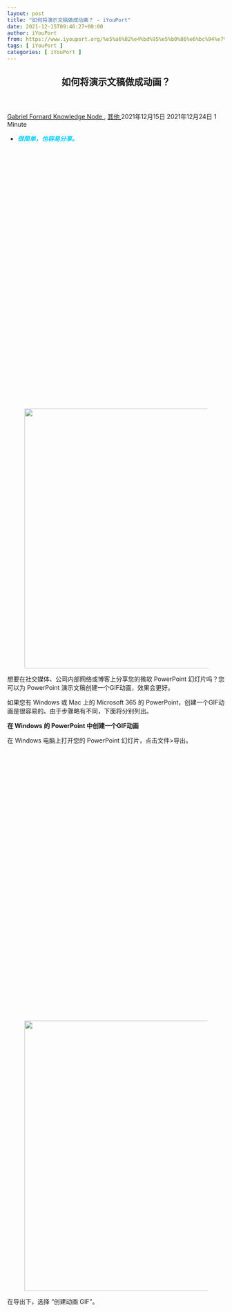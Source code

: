 ```yaml
---
layout: post
title: "如何将演示文稿做成动画？ - iYouPort"
date: 2021-12-15T09:46:27+00:00
author: iYouPort
from: https://www.iyouport.org/%e5%a6%82%e4%bd%95%e5%b0%86%e6%bc%94%e7%a4%ba%e6%96%87%e7%a8%bf%e5%81%9a%e6%88%90%e5%8a%a8%e7%94%bb%ef%bc%9f/
tags: [ iYouPort ]
categories: [ iYouPort ]
---
```


<article class="post-17491 post type-post status-publish format-standard has-post-thumbnail hentry category-knowledge-node category-uncategorized tag-powerpoint-presentatio" id="post-17491">
 <header class="entry-header">
  <h1 class="entry-title">
   如何将演示文稿做成动画？
  </h1>
 </header>
 <div class="entry-meta">
  <span class="byline">
   <a href="https://www.iyouport.org/author/gabrielfornard/" rel="author" title="文章作者 Gabriel Fornard">
    Gabriel Fornard
   </a>
  </span>
  <span class="cat-links">
   <a href="https://www.iyouport.org/category/knowledge-node/" rel="category tag">
    Knowledge Node
   </a>
   ,
   <a href="https://www.iyouport.org/category/uncategorized/" rel="category tag">
    其他
   </a>
  </span>
  <span class="published-on">
   <time class="entry-date published" datetime="2021-12-15T17:46:27+08:00">
    2021年12月15日
   </time>
   <time class="updated" datetime="2021-12-24T17:52:10+08:00">
    2021年12月24日
   </time>
  </span>
  <span class="word-count">
   1 Minute
  </span>
 </div>
 <div class="entry-content">
  <ul>
   <li>
    <span style="color: #00ccff;">
     <em>
      <strong>
       很简单，也容易分享。
      </strong>
     </em>
    </span>
   </li>
  </ul>
  <div class="captioned-image-container">
   <figure>
    <a class="image-link image2 image2-600-728" href="https://i1.wp.com/cdn.substack.com/image/fetch/f_auto,q_auto:good,fl_progressive:steep/https%3A%2F%2Fbucketeer-e05bbc84-baa3-437e-9518-adb32be77984.s3.amazonaws.com%2Fpublic%2Fimages%2Ff416bc71-29af-4511-9c92-98919c146dc7_1067x600.jpeg?ssl=1" rel="nofollow noopener" target="_blank">
     <img alt="" class="sizing-default aligncenter jetpack-lazy-image" data-attrs='{"src":"https://bucketeer-e05bbc84-baa3-437e-9518-adb32be77984.s3.amazonaws.com/public/images/f416bc71-29af-4511-9c92-98919c146dc7_1067x600.jpeg","fullscreen":null,"height":600,"width":1067,"resizeWidth":null,"bytes":null,"alt":null,"title":null,"type":null,"href":null}' data-lazy-src="https://i0.wp.com/cdn.substack.com/image/fetch/w_1100,c_limit,f_auto,q_auto:good,fl_progressive:steep/https%3A%2F%2Fbucketeer-e05bbc84-baa3-437e-9518-adb32be77984.s3.amazonaws.com%2Fpublic%2Fimages%2Ff416bc71-29af-4511-9c92-98919c146dc7_1067x600.jpeg?resize=728%2C600&amp;is-pending-load=1#038;ssl=1" data-recalc-dims="1" height="600" src="https://i0.wp.com/cdn.substack.com/image/fetch/w_1100,c_limit,f_auto,q_auto:good,fl_progressive:steep/https%3A%2F%2Fbucketeer-e05bbc84-baa3-437e-9518-adb32be77984.s3.amazonaws.com%2Fpublic%2Fimages%2Ff416bc71-29af-4511-9c92-98919c146dc7_1067x600.jpeg?resize=728%2C600&amp;ssl=1" srcset="data:image/gif;base64,R0lGODlhAQABAIAAAAAAAP///yH5BAEAAAAALAAAAAABAAEAAAIBRAA7" width="728"/>
     <noscript>
      <img alt="" class="sizing-default aligncenter" data-attrs='{"src":"https://bucketeer-e05bbc84-baa3-437e-9518-adb32be77984.s3.amazonaws.com/public/images/f416bc71-29af-4511-9c92-98919c146dc7_1067x600.jpeg","fullscreen":null,"height":600,"width":1067,"resizeWidth":null,"bytes":null,"alt":null,"title":null,"type":null,"href":null}' data-recalc-dims="1" height="600" src="https://i0.wp.com/cdn.substack.com/image/fetch/w_1100,c_limit,f_auto,q_auto:good,fl_progressive:steep/https%3A%2F%2Fbucketeer-e05bbc84-baa3-437e-9518-adb32be77984.s3.amazonaws.com%2Fpublic%2Fimages%2Ff416bc71-29af-4511-9c92-98919c146dc7_1067x600.jpeg?resize=728%2C600&amp;ssl=1" width="728"/>
     </noscript>
    </a>
   </figure>
  </div>
  <p>
   想要在社交媒体、公司内部网络或博客上分享您的微软 PowerPoint 幻灯片吗？您可以为 PowerPoint 演示文稿创建一个GIF动画，效果会更好。
  </p>
  <p>
   如果您有 Windows 或 Mac 上的 Microsoft 365 的 PowerPoint，创建一个GIF动画是很容易的。由于步骤略有不同，下面将分别列出。
  </p>
  <p>
   <strong>
    在 Windows 的 PowerPoint 中创建一个GIF动画
   </strong>
  </p>
  <p>
   在 Windows 电脑上打开您的 PowerPoint 幻灯片，点击文件&gt;导出。
  </p>
  <div class="captioned-image-container">
   <figure>
    <a class="image-link image2 image2-624-728" href="https://i0.wp.com/cdn.substack.com/image/fetch/f_auto,q_auto:good,fl_progressive:steep/https%3A%2F%2Fbucketeer-e05bbc84-baa3-437e-9518-adb32be77984.s3.amazonaws.com%2Fpublic%2Fimages%2F00b573c6-0df9-4193-9f4b-2c9c74cf305b_1067x624.png?ssl=1" rel="nofollow noopener" target="_blank">
     <img alt="" class="sizing-default aligncenter jetpack-lazy-image" data-attrs='{"src":"https://bucketeer-e05bbc84-baa3-437e-9518-adb32be77984.s3.amazonaws.com/public/images/00b573c6-0df9-4193-9f4b-2c9c74cf305b_1067x624.png","fullscreen":null,"height":624,"width":1067,"resizeWidth":null,"bytes":null,"alt":null,"title":null,"type":null,"href":null}' data-lazy-src="https://i0.wp.com/cdn.substack.com/image/fetch/w_1100,c_limit,f_auto,q_auto:good,fl_progressive:steep/https%3A%2F%2Fbucketeer-e05bbc84-baa3-437e-9518-adb32be77984.s3.amazonaws.com%2Fpublic%2Fimages%2F00b573c6-0df9-4193-9f4b-2c9c74cf305b_1067x624.png?resize=728%2C624&amp;is-pending-load=1#038;ssl=1" data-recalc-dims="1" height="624" src="https://i0.wp.com/cdn.substack.com/image/fetch/w_1100,c_limit,f_auto,q_auto:good,fl_progressive:steep/https%3A%2F%2Fbucketeer-e05bbc84-baa3-437e-9518-adb32be77984.s3.amazonaws.com%2Fpublic%2Fimages%2F00b573c6-0df9-4193-9f4b-2c9c74cf305b_1067x624.png?resize=728%2C624&amp;ssl=1" srcset="data:image/gif;base64,R0lGODlhAQABAIAAAAAAAP///yH5BAEAAAAALAAAAAABAAEAAAIBRAA7" width="728"/>
     <noscript>
      <img alt="" class="sizing-default aligncenter" data-attrs='{"src":"https://bucketeer-e05bbc84-baa3-437e-9518-adb32be77984.s3.amazonaws.com/public/images/00b573c6-0df9-4193-9f4b-2c9c74cf305b_1067x624.png","fullscreen":null,"height":624,"width":1067,"resizeWidth":null,"bytes":null,"alt":null,"title":null,"type":null,"href":null}' data-recalc-dims="1" height="624" src="https://i0.wp.com/cdn.substack.com/image/fetch/w_1100,c_limit,f_auto,q_auto:good,fl_progressive:steep/https%3A%2F%2Fbucketeer-e05bbc84-baa3-437e-9518-adb32be77984.s3.amazonaws.com%2Fpublic%2Fimages%2F00b573c6-0df9-4193-9f4b-2c9c74cf305b_1067x624.png?resize=728%2C624&amp;ssl=1" width="728"/>
     </noscript>
    </a>
   </figure>
  </div>
  <p>
   在导出下，选择 “创建动画 GIF”。
  </p>
  <div class="captioned-image-container">
   <figure>
    <a class="image-link image2 image2-980-728" href="https://i1.wp.com/cdn.substack.com/image/fetch/f_auto,q_auto:good,fl_progressive:steep/https%3A%2F%2Fbucketeer-e05bbc84-baa3-437e-9518-adb32be77984.s3.amazonaws.com%2Fpublic%2Fimages%2F88517b32-4495-4ec7-92a4-a6f26ad8672c_806x980.png?ssl=1" rel="nofollow noopener" target="_blank">
     <img alt="" class="sizing-default aligncenter jetpack-lazy-image" data-attrs='{"src":"https://bucketeer-e05bbc84-baa3-437e-9518-adb32be77984.s3.amazonaws.com/public/images/88517b32-4495-4ec7-92a4-a6f26ad8672c_806x980.png","fullscreen":null,"height":980,"width":806,"resizeWidth":null,"bytes":null,"alt":null,"title":null,"type":null,"href":null}' data-lazy-src="https://i0.wp.com/cdn.substack.com/image/fetch/w_1100,c_limit,f_auto,q_auto:good,fl_progressive:steep/https%3A%2F%2Fbucketeer-e05bbc84-baa3-437e-9518-adb32be77984.s3.amazonaws.com%2Fpublic%2Fimages%2F88517b32-4495-4ec7-92a4-a6f26ad8672c_806x980.png?resize=728%2C980&amp;is-pending-load=1#038;ssl=1" data-recalc-dims="1" height="980" src="https://i0.wp.com/cdn.substack.com/image/fetch/w_1100,c_limit,f_auto,q_auto:good,fl_progressive:steep/https%3A%2F%2Fbucketeer-e05bbc84-baa3-437e-9518-adb32be77984.s3.amazonaws.com%2Fpublic%2Fimages%2F88517b32-4495-4ec7-92a4-a6f26ad8672c_806x980.png?resize=728%2C980&amp;ssl=1" srcset="data:image/gif;base64,R0lGODlhAQABAIAAAAAAAP///yH5BAEAAAAALAAAAAABAAEAAAIBRAA7" width="728"/>
     <noscript>
      <img alt="" class="sizing-default aligncenter" data-attrs='{"src":"https://bucketeer-e05bbc84-baa3-437e-9518-adb32be77984.s3.amazonaws.com/public/images/88517b32-4495-4ec7-92a4-a6f26ad8672c_806x980.png","fullscreen":null,"height":980,"width":806,"resizeWidth":null,"bytes":null,"alt":null,"title":null,"type":null,"href":null}' data-recalc-dims="1" height="980" src="https://i0.wp.com/cdn.substack.com/image/fetch/w_1100,c_limit,f_auto,q_auto:good,fl_progressive:steep/https%3A%2F%2Fbucketeer-e05bbc84-baa3-437e-9518-adb32be77984.s3.amazonaws.com%2Fpublic%2Fimages%2F88517b32-4495-4ec7-92a4-a6f26ad8672c_806x980.png?resize=728%2C980&amp;ssl=1" width="728"/>
     </noscript>
    </a>
   </figure>
  </div>
  <p>
   在右侧，在顶部的下拉列表中选择大小。它默认设置为中，但您可以根据需要选择小、大或特大。
  </p>
  <div class="captioned-image-container">
   <figure>
    <a class="image-link image2 image2-342-728" href="https://i1.wp.com/cdn.substack.com/image/fetch/f_auto,q_auto:good,fl_progressive:steep/https%3A%2F%2Fbucketeer-e05bbc84-baa3-437e-9518-adb32be77984.s3.amazonaws.com%2Fpublic%2Fimages%2Fb1997f86-d24f-4c74-8a77-170d27401440_1067x342.png?ssl=1" rel="nofollow noopener" target="_blank">
     <img alt="" class="sizing-default aligncenter jetpack-lazy-image" data-attrs='{"src":"https://bucketeer-e05bbc84-baa3-437e-9518-adb32be77984.s3.amazonaws.com/public/images/b1997f86-d24f-4c74-8a77-170d27401440_1067x342.png","fullscreen":null,"height":342,"width":1067,"resizeWidth":null,"bytes":null,"alt":null,"title":null,"type":null,"href":null}' data-lazy-src="https://i2.wp.com/cdn.substack.com/image/fetch/w_1100,c_limit,f_auto,q_auto:good,fl_progressive:steep/https%3A%2F%2Fbucketeer-e05bbc84-baa3-437e-9518-adb32be77984.s3.amazonaws.com%2Fpublic%2Fimages%2Fb1997f86-d24f-4c74-8a77-170d27401440_1067x342.png?resize=728%2C342&amp;is-pending-load=1#038;ssl=1" data-recalc-dims="1" height="342" src="https://i2.wp.com/cdn.substack.com/image/fetch/w_1100,c_limit,f_auto,q_auto:good,fl_progressive:steep/https%3A%2F%2Fbucketeer-e05bbc84-baa3-437e-9518-adb32be77984.s3.amazonaws.com%2Fpublic%2Fimages%2Fb1997f86-d24f-4c74-8a77-170d27401440_1067x342.png?resize=728%2C342&amp;ssl=1" srcset="data:image/gif;base64,R0lGODlhAQABAIAAAAAAAP///yH5BAEAAAAALAAAAAABAAEAAAIBRAA7" width="728"/>
     <noscript>
      <img alt="" class="sizing-default aligncenter" data-attrs='{"src":"https://bucketeer-e05bbc84-baa3-437e-9518-adb32be77984.s3.amazonaws.com/public/images/b1997f86-d24f-4c74-8a77-170d27401440_1067x342.png","fullscreen":null,"height":342,"width":1067,"resizeWidth":null,"bytes":null,"alt":null,"title":null,"type":null,"href":null}' data-recalc-dims="1" height="342" src="https://i2.wp.com/cdn.substack.com/image/fetch/w_1100,c_limit,f_auto,q_auto:good,fl_progressive:steep/https%3A%2F%2Fbucketeer-e05bbc84-baa3-437e-9518-adb32be77984.s3.amazonaws.com%2Fpublic%2Fimages%2Fb1997f86-d24f-4c74-8a77-170d27401440_1067x342.png?resize=728%2C342&amp;ssl=1" width="728"/>
     </noscript>
    </a>
   </figure>
  </div>
  <p>
   或者，您可以选中 “使背景透明”。
  </p>
  <p>
   默认情况下，每张幻灯片花费的秒数被设置为一秒。这指的是每张幻灯片的最小秒数。幻灯片之间的过渡不计入这个最小值。您可以使用箭头来增加秒数，或者在方框中直接输入一个数字。
  </p>
  <p>
   可以使用箭头或数字框包括您的演示文稿中的所有幻灯片，或某一范围的幻灯片。
  </p>
  <div class="captioned-image-container">
   <figure>
    <a class="image-link image2 image2-180-668" href="https://i1.wp.com/cdn.substack.com/image/fetch/f_auto,q_auto:good,fl_progressive:steep/https%3A%2F%2Fbucketeer-e05bbc84-baa3-437e-9518-adb32be77984.s3.amazonaws.com%2Fpublic%2Fimages%2F9bf4429c-6c8d-4451-8f96-f192085256ff_668x180.png?ssl=1" rel="nofollow noopener" target="_blank">
     <img alt="" class="sizing-default aligncenter jetpack-lazy-image" data-attrs='{"src":"https://bucketeer-e05bbc84-baa3-437e-9518-adb32be77984.s3.amazonaws.com/public/images/9bf4429c-6c8d-4451-8f96-f192085256ff_668x180.png","fullscreen":null,"height":180,"width":668,"resizeWidth":null,"bytes":null,"alt":null,"title":null,"type":null,"href":null}' data-lazy-src="https://i1.wp.com/cdn.substack.com/image/fetch/w_1100,c_limit,f_auto,q_auto:good,fl_progressive:steep/https%3A%2F%2Fbucketeer-e05bbc84-baa3-437e-9518-adb32be77984.s3.amazonaws.com%2Fpublic%2Fimages%2F9bf4429c-6c8d-4451-8f96-f192085256ff_668x180.png?resize=668%2C180&amp;is-pending-load=1#038;ssl=1" data-recalc-dims="1" height="180" src="https://i1.wp.com/cdn.substack.com/image/fetch/w_1100,c_limit,f_auto,q_auto:good,fl_progressive:steep/https%3A%2F%2Fbucketeer-e05bbc84-baa3-437e-9518-adb32be77984.s3.amazonaws.com%2Fpublic%2Fimages%2F9bf4429c-6c8d-4451-8f96-f192085256ff_668x180.png?resize=668%2C180&amp;ssl=1" srcset="data:image/gif;base64,R0lGODlhAQABAIAAAAAAAP///yH5BAEAAAAALAAAAAABAAEAAAIBRAA7" width="668"/>
     <noscript>
      <img alt="" class="sizing-default aligncenter" data-attrs='{"src":"https://bucketeer-e05bbc84-baa3-437e-9518-adb32be77984.s3.amazonaws.com/public/images/9bf4429c-6c8d-4451-8f96-f192085256ff_668x180.png","fullscreen":null,"height":180,"width":668,"resizeWidth":null,"bytes":null,"alt":null,"title":null,"type":null,"href":null}' data-recalc-dims="1" height="180" src="https://i1.wp.com/cdn.substack.com/image/fetch/w_1100,c_limit,f_auto,q_auto:good,fl_progressive:steep/https%3A%2F%2Fbucketeer-e05bbc84-baa3-437e-9518-adb32be77984.s3.amazonaws.com%2Fpublic%2Fimages%2F9bf4429c-6c8d-4451-8f96-f192085256ff_668x180.png?resize=668%2C180&amp;ssl=1" width="668"/>
     </noscript>
    </a>
   </figure>
  </div>
  <p>
   设置好所有内容后，点击 “创建 GIF”。您现在应该能够在您选择的位置看到您的新演示文稿 GIF。
  </p>
  <div class="captioned-image-container">
   <figure>
    <a class="image-link image2 image2-553-728" href="https://i1.wp.com/cdn.substack.com/image/fetch/f_auto,q_auto:good,fl_progressive:steep/https%3A%2F%2Fbucketeer-e05bbc84-baa3-437e-9518-adb32be77984.s3.amazonaws.com%2Fpublic%2Fimages%2F9fcd9872-c27a-4832-8dac-0fab5bfed3d8_1067x553.png?ssl=1" rel="nofollow noopener" target="_blank">
     <img alt="" class="sizing-default aligncenter jetpack-lazy-image" data-attrs='{"src":"https://bucketeer-e05bbc84-baa3-437e-9518-adb32be77984.s3.amazonaws.com/public/images/9fcd9872-c27a-4832-8dac-0fab5bfed3d8_1067x553.png","fullscreen":null,"height":553,"width":1067,"resizeWidth":null,"bytes":null,"alt":null,"title":null,"type":null,"href":null}' data-lazy-src="https://i0.wp.com/cdn.substack.com/image/fetch/w_1100,c_limit,f_auto,q_auto:good,fl_progressive:steep/https%3A%2F%2Fbucketeer-e05bbc84-baa3-437e-9518-adb32be77984.s3.amazonaws.com%2Fpublic%2Fimages%2F9fcd9872-c27a-4832-8dac-0fab5bfed3d8_1067x553.png?resize=728%2C553&amp;is-pending-load=1#038;ssl=1" data-recalc-dims="1" height="553" src="https://i0.wp.com/cdn.substack.com/image/fetch/w_1100,c_limit,f_auto,q_auto:good,fl_progressive:steep/https%3A%2F%2Fbucketeer-e05bbc84-baa3-437e-9518-adb32be77984.s3.amazonaws.com%2Fpublic%2Fimages%2F9fcd9872-c27a-4832-8dac-0fab5bfed3d8_1067x553.png?resize=728%2C553&amp;ssl=1" srcset="data:image/gif;base64,R0lGODlhAQABAIAAAAAAAP///yH5BAEAAAAALAAAAAABAAEAAAIBRAA7" width="728"/>
     <noscript>
      <img alt="" class="sizing-default aligncenter" data-attrs='{"src":"https://bucketeer-e05bbc84-baa3-437e-9518-adb32be77984.s3.amazonaws.com/public/images/9fcd9872-c27a-4832-8dac-0fab5bfed3d8_1067x553.png","fullscreen":null,"height":553,"width":1067,"resizeWidth":null,"bytes":null,"alt":null,"title":null,"type":null,"href":null}' data-recalc-dims="1" height="553" src="https://i0.wp.com/cdn.substack.com/image/fetch/w_1100,c_limit,f_auto,q_auto:good,fl_progressive:steep/https%3A%2F%2Fbucketeer-e05bbc84-baa3-437e-9518-adb32be77984.s3.amazonaws.com%2Fpublic%2Fimages%2F9fcd9872-c27a-4832-8dac-0fab5bfed3d8_1067x553.png?resize=728%2C553&amp;ssl=1" width="728"/>
     </noscript>
    </a>
   </figure>
  </div>
  <p>
   <strong>
    在Mac上的 PowerPoint 创建一个GIF动画
   </strong>
  </p>
  <p>
   在Mac的 PowerPoint 中打开您的演示文稿，从菜单栏单击文件&gt;导出。
  </p>
  <div class="captioned-image-container">
   <figure>
    <a class="image-link image2 image2-578-674" href="https://i1.wp.com/cdn.substack.com/image/fetch/f_auto,q_auto:good,fl_progressive:steep/https%3A%2F%2Fbucketeer-e05bbc84-baa3-437e-9518-adb32be77984.s3.amazonaws.com%2Fpublic%2Fimages%2F56fd8bdc-0332-4174-9b65-b5ab8c0444d6_674x578.png?ssl=1" rel="nofollow noopener" target="_blank">
     <img alt="" class="sizing-default aligncenter jetpack-lazy-image" data-attrs='{"src":"https://bucketeer-e05bbc84-baa3-437e-9518-adb32be77984.s3.amazonaws.com/public/images/56fd8bdc-0332-4174-9b65-b5ab8c0444d6_674x578.png","fullscreen":null,"height":578,"width":674,"resizeWidth":null,"bytes":null,"alt":null,"title":null,"type":null,"href":null}' data-lazy-src="https://i1.wp.com/cdn.substack.com/image/fetch/w_1100,c_limit,f_auto,q_auto:good,fl_progressive:steep/https%3A%2F%2Fbucketeer-e05bbc84-baa3-437e-9518-adb32be77984.s3.amazonaws.com%2Fpublic%2Fimages%2F56fd8bdc-0332-4174-9b65-b5ab8c0444d6_674x578.png?resize=674%2C578&amp;is-pending-load=1#038;ssl=1" data-recalc-dims="1" height="578" src="https://i1.wp.com/cdn.substack.com/image/fetch/w_1100,c_limit,f_auto,q_auto:good,fl_progressive:steep/https%3A%2F%2Fbucketeer-e05bbc84-baa3-437e-9518-adb32be77984.s3.amazonaws.com%2Fpublic%2Fimages%2F56fd8bdc-0332-4174-9b65-b5ab8c0444d6_674x578.png?resize=674%2C578&amp;ssl=1" srcset="data:image/gif;base64,R0lGODlhAQABAIAAAAAAAP///yH5BAEAAAAALAAAAAABAAEAAAIBRAA7" width="674"/>
     <noscript>
      <img alt="" class="sizing-default aligncenter" data-attrs='{"src":"https://bucketeer-e05bbc84-baa3-437e-9518-adb32be77984.s3.amazonaws.com/public/images/56fd8bdc-0332-4174-9b65-b5ab8c0444d6_674x578.png","fullscreen":null,"height":578,"width":674,"resizeWidth":null,"bytes":null,"alt":null,"title":null,"type":null,"href":null}' data-recalc-dims="1" height="578" src="https://i1.wp.com/cdn.substack.com/image/fetch/w_1100,c_limit,f_auto,q_auto:good,fl_progressive:steep/https%3A%2F%2Fbucketeer-e05bbc84-baa3-437e-9518-adb32be77984.s3.amazonaws.com%2Fpublic%2Fimages%2F56fd8bdc-0332-4174-9b65-b5ab8c0444d6_674x578.png?resize=674%2C578&amp;ssl=1" width="674"/>
     </noscript>
    </a>
   </figure>
  </div>
  <p>
   在 “导出” 窗口中，选择一个保存文件的位置。如果您愿意，可以给它重命名，也可以选择添加标签。如果您想在线保存，点击 “在线位置” 并选择您的位置。
  </p>
  <div class="captioned-image-container">
   <figure>
    <a class="image-link image2 image2-590-728" href="https://i2.wp.com/cdn.substack.com/image/fetch/f_auto,q_auto:good,fl_progressive:steep/https%3A%2F%2Fbucketeer-e05bbc84-baa3-437e-9518-adb32be77984.s3.amazonaws.com%2Fpublic%2Fimages%2F99aa68e6-88e7-410e-9713-3277cb179474_1067x590.png?ssl=1" rel="nofollow noopener" target="_blank">
     <img alt="" class="sizing-default aligncenter jetpack-lazy-image" data-attrs='{"src":"https://bucketeer-e05bbc84-baa3-437e-9518-adb32be77984.s3.amazonaws.com/public/images/99aa68e6-88e7-410e-9713-3277cb179474_1067x590.png","fullscreen":null,"height":590,"width":1067,"resizeWidth":null,"bytes":null,"alt":null,"title":null,"type":null,"href":null}' data-lazy-src="https://i1.wp.com/cdn.substack.com/image/fetch/w_1100,c_limit,f_auto,q_auto:good,fl_progressive:steep/https%3A%2F%2Fbucketeer-e05bbc84-baa3-437e-9518-adb32be77984.s3.amazonaws.com%2Fpublic%2Fimages%2F99aa68e6-88e7-410e-9713-3277cb179474_1067x590.png?resize=728%2C590&amp;is-pending-load=1#038;ssl=1" data-recalc-dims="1" height="590" src="https://i1.wp.com/cdn.substack.com/image/fetch/w_1100,c_limit,f_auto,q_auto:good,fl_progressive:steep/https%3A%2F%2Fbucketeer-e05bbc84-baa3-437e-9518-adb32be77984.s3.amazonaws.com%2Fpublic%2Fimages%2F99aa68e6-88e7-410e-9713-3277cb179474_1067x590.png?resize=728%2C590&amp;ssl=1" srcset="data:image/gif;base64,R0lGODlhAQABAIAAAAAAAP///yH5BAEAAAAALAAAAAABAAEAAAIBRAA7" width="728"/>
     <noscript>
      <img alt="" class="sizing-default aligncenter" data-attrs='{"src":"https://bucketeer-e05bbc84-baa3-437e-9518-adb32be77984.s3.amazonaws.com/public/images/99aa68e6-88e7-410e-9713-3277cb179474_1067x590.png","fullscreen":null,"height":590,"width":1067,"resizeWidth":null,"bytes":null,"alt":null,"title":null,"type":null,"href":null}' data-recalc-dims="1" height="590" src="https://i1.wp.com/cdn.substack.com/image/fetch/w_1100,c_limit,f_auto,q_auto:good,fl_progressive:steep/https%3A%2F%2Fbucketeer-e05bbc84-baa3-437e-9518-adb32be77984.s3.amazonaws.com%2Fpublic%2Fimages%2F99aa68e6-88e7-410e-9713-3277cb179474_1067x590.png?resize=728%2C590&amp;ssl=1" width="728"/>
     </noscript>
    </a>
   </figure>
  </div>
  <p>
   在文件格式下拉列表中，选择 “动画 GIF”。
  </p>
  <div class="captioned-image-container">
   <figure>
    <a class="image-link image2 image2-506-502" href="https://i0.wp.com/cdn.substack.com/image/fetch/f_auto,q_auto:good,fl_progressive:steep/https%3A%2F%2Fbucketeer-e05bbc84-baa3-437e-9518-adb32be77984.s3.amazonaws.com%2Fpublic%2Fimages%2Fa1dc4f4a-d504-4a97-b251-7a82ca5abbb8_502x506.png?ssl=1" rel="nofollow noopener" target="_blank">
     <img alt="" class="sizing-default aligncenter jetpack-lazy-image" data-attrs='{"src":"https://bucketeer-e05bbc84-baa3-437e-9518-adb32be77984.s3.amazonaws.com/public/images/a1dc4f4a-d504-4a97-b251-7a82ca5abbb8_502x506.png","fullscreen":null,"height":506,"width":502,"resizeWidth":null,"bytes":null,"alt":null,"title":null,"type":null,"href":null}' data-lazy-src="https://i0.wp.com/cdn.substack.com/image/fetch/w_1100,c_limit,f_auto,q_auto:good,fl_progressive:steep/https%3A%2F%2Fbucketeer-e05bbc84-baa3-437e-9518-adb32be77984.s3.amazonaws.com%2Fpublic%2Fimages%2Fa1dc4f4a-d504-4a97-b251-7a82ca5abbb8_502x506.png?resize=502%2C506&amp;is-pending-load=1#038;ssl=1" data-recalc-dims="1" height="506" src="https://i0.wp.com/cdn.substack.com/image/fetch/w_1100,c_limit,f_auto,q_auto:good,fl_progressive:steep/https%3A%2F%2Fbucketeer-e05bbc84-baa3-437e-9518-adb32be77984.s3.amazonaws.com%2Fpublic%2Fimages%2Fa1dc4f4a-d504-4a97-b251-7a82ca5abbb8_502x506.png?resize=502%2C506&amp;ssl=1" srcset="data:image/gif;base64,R0lGODlhAQABAIAAAAAAAP///yH5BAEAAAAALAAAAAABAAEAAAIBRAA7" width="502"/>
     <noscript>
      <img alt="" class="sizing-default aligncenter" data-attrs='{"src":"https://bucketeer-e05bbc84-baa3-437e-9518-adb32be77984.s3.amazonaws.com/public/images/a1dc4f4a-d504-4a97-b251-7a82ca5abbb8_502x506.png","fullscreen":null,"height":506,"width":502,"resizeWidth":null,"bytes":null,"alt":null,"title":null,"type":null,"href":null}' data-recalc-dims="1" height="506" src="https://i0.wp.com/cdn.substack.com/image/fetch/w_1100,c_limit,f_auto,q_auto:good,fl_progressive:steep/https%3A%2F%2Fbucketeer-e05bbc84-baa3-437e-9518-adb32be77984.s3.amazonaws.com%2Fpublic%2Fimages%2Fa1dc4f4a-d504-4a97-b251-7a82ca5abbb8_502x506.png?resize=502%2C506&amp;ssl=1" width="502"/>
     </noscript>
    </a>
   </figure>
  </div>
  <p>
   默认情况下，图像大小设置为中等，但您可以根据需要选择小、大或超大。如果您想要透明背景，请选中 “背景” 旁边的框。
  </p>
  <div class="captioned-image-container">
   <figure>
    <a class="image-link image2 image2-102-648" href="https://i0.wp.com/cdn.substack.com/image/fetch/f_auto,q_auto:good,fl_progressive:steep/https%3A%2F%2Fbucketeer-e05bbc84-baa3-437e-9518-adb32be77984.s3.amazonaws.com%2Fpublic%2Fimages%2F9217e564-ffe1-42e9-9459-5a81b277e3f6_648x102.png?ssl=1" rel="nofollow noopener" target="_blank">
     <img alt="" class="sizing-default aligncenter jetpack-lazy-image" data-attrs='{"src":"https://bucketeer-e05bbc84-baa3-437e-9518-adb32be77984.s3.amazonaws.com/public/images/9217e564-ffe1-42e9-9459-5a81b277e3f6_648x102.png","fullscreen":null,"height":102,"width":648,"resizeWidth":null,"bytes":null,"alt":null,"title":null,"type":null,"href":null}' data-lazy-src="https://i0.wp.com/cdn.substack.com/image/fetch/w_1100,c_limit,f_auto,q_auto:good,fl_progressive:steep/https%3A%2F%2Fbucketeer-e05bbc84-baa3-437e-9518-adb32be77984.s3.amazonaws.com%2Fpublic%2Fimages%2F9217e564-ffe1-42e9-9459-5a81b277e3f6_648x102.png?resize=648%2C102&amp;is-pending-load=1#038;ssl=1" data-recalc-dims="1" height="102" src="https://i0.wp.com/cdn.substack.com/image/fetch/w_1100,c_limit,f_auto,q_auto:good,fl_progressive:steep/https%3A%2F%2Fbucketeer-e05bbc84-baa3-437e-9518-adb32be77984.s3.amazonaws.com%2Fpublic%2Fimages%2F9217e564-ffe1-42e9-9459-5a81b277e3f6_648x102.png?resize=648%2C102&amp;ssl=1" srcset="data:image/gif;base64,R0lGODlhAQABAIAAAAAAAP///yH5BAEAAAAALAAAAAABAAEAAAIBRAA7" width="648"/>
     <noscript>
      <img alt="" class="sizing-default aligncenter" data-attrs='{"src":"https://bucketeer-e05bbc84-baa3-437e-9518-adb32be77984.s3.amazonaws.com/public/images/9217e564-ffe1-42e9-9459-5a81b277e3f6_648x102.png","fullscreen":null,"height":102,"width":648,"resizeWidth":null,"bytes":null,"alt":null,"title":null,"type":null,"href":null}' data-recalc-dims="1" height="102" src="https://i0.wp.com/cdn.substack.com/image/fetch/w_1100,c_limit,f_auto,q_auto:good,fl_progressive:steep/https%3A%2F%2Fbucketeer-e05bbc84-baa3-437e-9518-adb32be77984.s3.amazonaws.com%2Fpublic%2Fimages%2F9217e564-ffe1-42e9-9459-5a81b277e3f6_648x102.png?resize=648%2C102&amp;ssl=1" width="648"/>
     </noscript>
    </a>
   </figure>
  </div>
  <p>
   另一个默认设置是每张幻灯片花费的秒数，是一秒钟。就像在Windows上一样，这指的是每张幻灯片上花费的最小时间，其中包括动画，转换并不计入最小时间。您可以通过使用箭头或在该框中输入一个秒数来调整这个时间。
  </p>
  <p>
   您可以用箭头或数字框来选中您的演示文稿中的所有幻灯片，或一个特定范围内的幻灯片。
  </p>
  <div class="captioned-image-container">
   <figure>
    <a class="image-link image2 image2-151-728" href="https://i0.wp.com/cdn.substack.com/image/fetch/f_auto,q_auto:good,fl_progressive:steep/https%3A%2F%2Fbucketeer-e05bbc84-baa3-437e-9518-adb32be77984.s3.amazonaws.com%2Fpublic%2Fimages%2F2dd0fab3-61e5-4b0f-8c3e-9426c13ca2a6_1067x151.png?ssl=1" rel="nofollow noopener" target="_blank">
     <img alt="" class="sizing-default aligncenter jetpack-lazy-image" data-attrs='{"src":"https://bucketeer-e05bbc84-baa3-437e-9518-adb32be77984.s3.amazonaws.com/public/images/2dd0fab3-61e5-4b0f-8c3e-9426c13ca2a6_1067x151.png","fullscreen":null,"height":151,"width":1067,"resizeWidth":null,"bytes":null,"alt":null,"title":null,"type":null,"href":null}' data-lazy-src="https://i1.wp.com/cdn.substack.com/image/fetch/w_1100,c_limit,f_auto,q_auto:good,fl_progressive:steep/https%3A%2F%2Fbucketeer-e05bbc84-baa3-437e-9518-adb32be77984.s3.amazonaws.com%2Fpublic%2Fimages%2F2dd0fab3-61e5-4b0f-8c3e-9426c13ca2a6_1067x151.png?resize=728%2C151&amp;is-pending-load=1#038;ssl=1" data-recalc-dims="1" height="151" src="https://i1.wp.com/cdn.substack.com/image/fetch/w_1100,c_limit,f_auto,q_auto:good,fl_progressive:steep/https%3A%2F%2Fbucketeer-e05bbc84-baa3-437e-9518-adb32be77984.s3.amazonaws.com%2Fpublic%2Fimages%2F2dd0fab3-61e5-4b0f-8c3e-9426c13ca2a6_1067x151.png?resize=728%2C151&amp;ssl=1" srcset="data:image/gif;base64,R0lGODlhAQABAIAAAAAAAP///yH5BAEAAAAALAAAAAABAAEAAAIBRAA7" width="728"/>
     <noscript>
      <img alt="" class="sizing-default aligncenter" data-attrs='{"src":"https://bucketeer-e05bbc84-baa3-437e-9518-adb32be77984.s3.amazonaws.com/public/images/2dd0fab3-61e5-4b0f-8c3e-9426c13ca2a6_1067x151.png","fullscreen":null,"height":151,"width":1067,"resizeWidth":null,"bytes":null,"alt":null,"title":null,"type":null,"href":null}' data-recalc-dims="1" height="151" src="https://i1.wp.com/cdn.substack.com/image/fetch/w_1100,c_limit,f_auto,q_auto:good,fl_progressive:steep/https%3A%2F%2Fbucketeer-e05bbc84-baa3-437e-9518-adb32be77984.s3.amazonaws.com%2Fpublic%2Fimages%2F2dd0fab3-61e5-4b0f-8c3e-9426c13ca2a6_1067x151.png?resize=728%2C151&amp;ssl=1" width="728"/>
     </noscript>
    </a>
   </figure>
  </div>
  <p>
   准备好后，单击 “导出”。然后，前往保存文件的位置并获取 GIF。
  </p>
  <div class="captioned-image-container">
   <figure>
    <a class="image-link image2 image2-362-728" href="https://i0.wp.com/cdn.substack.com/image/fetch/f_auto,q_auto:good,fl_progressive:steep/https%3A%2F%2Fbucketeer-e05bbc84-baa3-437e-9518-adb32be77984.s3.amazonaws.com%2Fpublic%2Fimages%2F105e49b8-4f02-4a56-9914-7918a81ba62f_1067x362.png?ssl=1" rel="nofollow noopener" target="_blank">
     <img alt="" class="sizing-default aligncenter jetpack-lazy-image" data-attrs='{"src":"https://bucketeer-e05bbc84-baa3-437e-9518-adb32be77984.s3.amazonaws.com/public/images/105e49b8-4f02-4a56-9914-7918a81ba62f_1067x362.png","fullscreen":null,"height":362,"width":1067,"resizeWidth":null,"bytes":null,"alt":null,"title":null,"type":null,"href":null}' data-lazy-src="https://i1.wp.com/cdn.substack.com/image/fetch/w_1100,c_limit,f_auto,q_auto:good,fl_progressive:steep/https%3A%2F%2Fbucketeer-e05bbc84-baa3-437e-9518-adb32be77984.s3.amazonaws.com%2Fpublic%2Fimages%2F105e49b8-4f02-4a56-9914-7918a81ba62f_1067x362.png?resize=728%2C362&amp;is-pending-load=1#038;ssl=1" data-recalc-dims="1" height="362" src="https://i1.wp.com/cdn.substack.com/image/fetch/w_1100,c_limit,f_auto,q_auto:good,fl_progressive:steep/https%3A%2F%2Fbucketeer-e05bbc84-baa3-437e-9518-adb32be77984.s3.amazonaws.com%2Fpublic%2Fimages%2F105e49b8-4f02-4a56-9914-7918a81ba62f_1067x362.png?resize=728%2C362&amp;ssl=1" srcset="data:image/gif;base64,R0lGODlhAQABAIAAAAAAAP///yH5BAEAAAAALAAAAAABAAEAAAIBRAA7" width="728"/>
     <noscript>
      <img alt="" class="sizing-default aligncenter" data-attrs='{"src":"https://bucketeer-e05bbc84-baa3-437e-9518-adb32be77984.s3.amazonaws.com/public/images/105e49b8-4f02-4a56-9914-7918a81ba62f_1067x362.png","fullscreen":null,"height":362,"width":1067,"resizeWidth":null,"bytes":null,"alt":null,"title":null,"type":null,"href":null}' data-recalc-dims="1" height="362" src="https://i1.wp.com/cdn.substack.com/image/fetch/w_1100,c_limit,f_auto,q_auto:good,fl_progressive:steep/https%3A%2F%2Fbucketeer-e05bbc84-baa3-437e-9518-adb32be77984.s3.amazonaws.com%2Fpublic%2Fimages%2F105e49b8-4f02-4a56-9914-7918a81ba62f_1067x362.png?resize=728%2C362&amp;ssl=1" width="728"/>
     </noscript>
    </a>
   </figure>
  </div>
  <p>
   <strong>
    注意事项
   </strong>
  </p>
  <p>
   以下是一些关于GIF动画需要注意的事。
  </p>
  <ul>
   <li>
    完成的GIF将持续循环。目前这不是一个可调整的设置。
   </li>
   <li>
    隐藏的幻灯片将不包括在GIF中。如果您想让这些幻灯片出现在GIF中，请务必先取消隐藏。
   </li>
   <li>
    视频或其他GIF、动画和转场效果等都将被包含在GIF中。
   </li>
  </ul>
  <p>
   如果您想尝试一下，也可以把幻灯片保存为图像。⚪️
  </p>
  <p>
   <a href="https://www.howtogeek.com/725741/how-to-create-an-animated-gif-of-a-powerpoint-presentation/" rel="">
    How to Create an Animated GIF of a PowerPoint Presentation
   </a>
  </p>
  <div id="atatags-1611829871-61c5cf3f8e648">
  </div>
  <div class="sharedaddy sd-sharing-enabled">
   <div class="robots-nocontent sd-block sd-social sd-social-icon sd-sharing">
    <h3 class="sd-title">
     共享此文章：
    </h3>
    <div class="sd-content">
     <ul>
      <li class="share-twitter">
       <a class="share-twitter sd-button share-icon no-text" data-shared="sharing-twitter-17491" href="https://www.iyouport.org/%e5%a6%82%e4%bd%95%e5%b0%86%e6%bc%94%e7%a4%ba%e6%96%87%e7%a8%bf%e5%81%9a%e6%88%90%e5%8a%a8%e7%94%bb%ef%bc%9f/?share=twitter" rel="nofollow noopener noreferrer" target="_blank" title="点击分享到Twitter">
        <span>
        </span>
        <span class="sharing-screen-reader-text">
         点击分享到Twitter（在新窗口中打开）
        </span>
       </a>
      </li>
      <li class="share-facebook">
       <a class="share-facebook sd-button share-icon no-text" data-shared="sharing-facebook-17491" href="https://www.iyouport.org/%e5%a6%82%e4%bd%95%e5%b0%86%e6%bc%94%e7%a4%ba%e6%96%87%e7%a8%bf%e5%81%9a%e6%88%90%e5%8a%a8%e7%94%bb%ef%bc%9f/?share=facebook" rel="nofollow noopener noreferrer" target="_blank" title="点击分享到 Facebook ">
        <span>
        </span>
        <span class="sharing-screen-reader-text">
         点击分享到 Facebook （在新窗口中打开）
        </span>
       </a>
      </li>
      <li class="share-end">
      </li>
     </ul>
    </div>
   </div>
  </div>
  <div class="sharedaddy sd-block sd-like jetpack-likes-widget-wrapper jetpack-likes-widget-unloaded" data-name="like-post-frame-161182987-17491-61c5cf3f8ee50" data-src="https://widgets.wp.com/likes/#blog_id=161182987&amp;post_id=17491&amp;origin=www.iyouport.org&amp;obj_id=161182987-17491-61c5cf3f8ee50" data-title="点赞或转载" id="like-post-wrapper-161182987-17491-61c5cf3f8ee50">
   <h3 class="sd-title">
    赞过：
   </h3>
   <div class="likes-widget-placeholder post-likes-widget-placeholder" style="height: 55px;">
    <span class="button">
     <span>
      赞
     </span>
    </span>
    <span class="loading">
     正在加载……
    </span>
   </div>
   <span class="sd-text-color">
   </span>
   <a class="sd-link-color">
   </a>
  </div>
  <div class="jp-relatedposts" id="jp-relatedposts">
   <h3 class="jp-relatedposts-headline">
    <em>
     相关
    </em>
   </h3>
  </div>
 </div>
 <div class="entry-footer">
  <ul class="post-tags light-text">
   <li>
    Tagged
   </li>
   <li>
    <a href="https://www.iyouport.org/tag/powerpoint-presentatio/" rel="tag">
     PowerPoint Presentatio
    </a>
   </li>
  </ul>
 </div>
 <div class="entry-author-wrapper">
  <div class="site-posted-on">
   <strong>
    Published
   </strong>
   <time class="entry-date published" datetime="2021-12-15T17:46:27+08:00">
    2021年12月15日
   </time>
   <time class="updated" datetime="2021-12-24T17:52:10+08:00">
    2021年12月24日
   </time>
  </div>
 </div>
</article>

